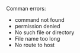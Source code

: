 Comman errors:
- command not found
- permission denied
- No such file or directory
- File name too long
- No route to host
